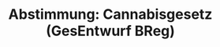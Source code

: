---
abstimmung:
  abstimmung: 2
  bundestagssitzung: 155
  datum: 23. Februar 2024
  legislaturperiode: 20
categories:
- Todo
data:
- title: Abstimmungsergebnis 20240223_2.pdf
  url: /res/2025-btw/abstimmungsergebnisse/20240223_2.pdf
- title: Abstimmungsergebnis 20240223_2_xls.xlsx
  url: /res/2025-btw/abstimmungsergebnisse/20240223_2_xls.xlsx
- title: Abstimmungsergebnis 20240223_2_xls.csv
  url: /res/2025-btw/abstimmungsergebnisse_csv/20240223_2_xls.csv
documents:
- local: /res/2025-btw/drucksachen/2008704.pdf
  summary: '### Gesetzentwurf der Bundesregierung: Entwurf eines Gesetzes zum kontrollierten
    Umgang mit Cannabis


    Der Gesetzentwurf der Bundesregierung zielt auf einen kontrollierten Umgang mit
    Cannabis ab, um den Gesundheits- und Jugendschutz zu verbessern, den illegalen
    Markt einzudämmen und den Konsum von verunreinigtem Cannabis zu reduzieren.


    **Kernpunkte und Ziele:**


    * Verantwortungsvoller Umgang mit Cannabis erleichtern

    * Privaten Eigenanbau ermöglichen

    * Gemeinschaftlichen, nichtgewerblichen Eigenanbau ermöglichen

    * Kontrollierte Weitergabe von Cannabis ermöglichen

    * Cannabisbezogene Aufklärung und Prävention stärken

    * Illegalen Markt für Cannabis eindämmen

    * Kinder- und Jugendschutz stärken



    '
  title: Drucksache 20/8704
  url: https://dserver.bundestag.de/btd/20/087/2008704.pdf
- local: /res/2025-btw/drucksachen/2008763.pdf
  summary: '### Bundesregierung Gegenäußerung zum Cannabisgesetz-Entwurf


    Die Bundesregierung äußert sich zur Stellungnahme des Bundesrates zum Entwurf
    eines Gesetzes zum kontrollierten Umgang mit Cannabis.  Sie teilt viele Auffassungen
    des Bundesrates nicht und weist auf verschiedene Aspekte des Vollzugsaufwandes
    hin.  Die Gegenäußerung beinhaltet zahlreiche Detailpunkte zur Bewertung einzelner
    Vorschläge des Bundesrates.


    **Kernpunkte und Ziele:**


    * Überprüfung der Auffassung des Bundesrates zu verschiedenen Punkten des Gesetzentwurfs.

    * Bewertung des Vollzugsaufwandes des Gesetzes.

    * Auseinandersetzung mit Vorschlägen des Bundesrates zu verschiedenen Aspekten
    des Gesetzes.

    * Prüfung verschiedener Vorschläge des Bundesrates.

    * Ablehnung verschiedener Vorschläge des Bundesrates.

    * Zustimmung zu einigen Vorschlägen des Bundesrates.'
  title: Drucksache 20/8763
  url: https://dserver.bundestag.de/btd/20/087/2008763.pdf
- local: /res/2025-btw/drucksachen/2010426.pdf
  summary: '### Beschlussempfehlung und Bericht des Ausschusses für Gesundheit


    Der Ausschuss für Gesundheit empfiehlt die Annahme des Gesetzentwurfs zur kontrollierten
    Regelung des Cannabismarktes.  **Kernpunkte und Ziele:** Legalisierung von Cannabis
    für Erwachsene, verbesserte Gesundheitsvorsorge, Bekämpfung des Schwarzmarktes,
    Stärkung von Aufklärung und Prävention, Schutz von Kindern und Jugendlichen.  Die
    Anträge der CDU/CSU und AfD zur Ablehnung der Legalisierung wurden abgelehnt.

    '
  title: Drucksache 20/10426
  url: https://dserver.bundestag.de/btd/20/104/2010426.pdf
ergebnis:
  AfD:
    enthaltung: 0
    gesamt: 78
    ja: 1
    nein: 53
    nichtabgegeben: 24
    ungueltig: 0
  BSW:
    enthaltung: 1
    gesamt: 10
    ja: 5
    nein: 1
    nichtabgegeben: 3
    ungueltig: 0
  Bündnis 90/Die Grünen:
    enthaltung: 0
    gesamt: 118
    ja: 113
    nein: 0
    nichtabgegeben: 5
    ungueltig: 0
  CDU/CSU:
    enthaltung: 0
    gesamt: 196
    ja: 0
    nein: 167
    nichtabgegeben: 29
    ungueltig: 0
  Die Linke:
    enthaltung: 0
    gesamt: 28
    ja: 23
    nein: 0
    nichtabgegeben: 5
    ungueltig: 0
  FDP:
    enthaltung: 2
    gesamt: 92
    ja: 82
    nein: 1
    nichtabgegeben: 7
    ungueltig: 0
  Fraktionslos:
    enthaltung: 1
    gesamt: 6
    ja: 2
    nein: 0
    nichtabgegeben: 3
    ungueltig: 0
  SPD:
    enthaltung: 0
    gesamt: 207
    ja: 178
    nein: 4
    nichtabgegeben: 25
    ungueltig: 0
layout: abstimmung
links:
- title: Link zu bundestag.de
  url: https://www.bundestag.de/parlament/plenum/abstimmung/abstimmung?id=904
preview: 'Deutscher Bundestag


  155. Sitzung des Deutschen Bundestages

  am Freitag, 23. Februar 2024


  Endgültiges Ergebnis der Namentlichen Abstimmung Nr. 2


  Gesetzentwurf der Bundesregierung

  Entwurf eines Gesetzes zum kontrollierten Umgang mit Cannabis und zur Änderung

  weiterer Vorschriften

  (Cannabisgesetz - CanG)

  - Drucksachen 20/8704, 20/8763 und 20/10426 -'
tags:
- Todo
title: 'Abstimmung: Cannabisgesetz (GesEntwurf BReg)'
---